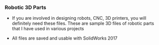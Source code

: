 ### Robotic 3D Parts

* If you are involved in designing robots, CNC, 3D printers, you will definitely need these files.
These are sample 3D files of robotic parts that I have used in various projects

* All files are saved and usable with SolidWorks 2017




